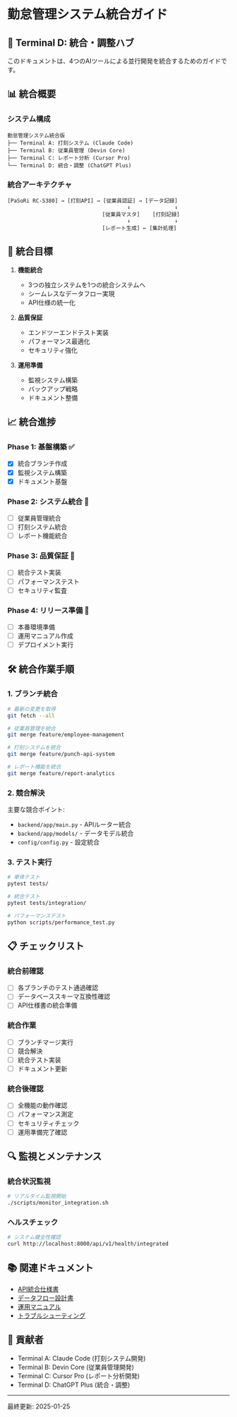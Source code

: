 # 勤怠管理システム統合ガイド

## 🔗 Terminal D: 統合・調整ハブ

このドキュメントは、4つのAIツールによる並行開発を統合するためのガイドです。

## 📊 統合概要

### システム構成
```
勤怠管理システム統合版
├── Terminal A: 打刻システム (Claude Code)
├── Terminal B: 従業員管理 (Devin Core)
├── Terminal C: レポート分析 (Cursor Pro)
└── Terminal D: 統合・調整 (ChatGPT Plus)
```

### 統合アーキテクチャ
```
[PaSoRi RC-S380] → [打刻API] → [従業員認証] → [データ記録]
                                      ↓              ↓
                              [従業員マスタ]    [打刻記録]
                                      ↓              ↓
                              [レポート生成] ← [集計処理]
```

## 🎯 統合目標

1. **機能統合**
   - 3つの独立システムを1つの統合システムへ
   - シームレスなデータフロー実現
   - API仕様の統一化

2. **品質保証**
   - エンドツーエンドテスト実装
   - パフォーマンス最適化
   - セキュリティ強化

3. **運用準備**
   - 監視システム構築
   - バックアップ戦略
   - ドキュメント整備

## 📈 統合進捗

### Phase 1: 基盤構築 ✅
- [x] 統合ブランチ作成
- [x] 監視システム構築
- [x] ドキュメント基盤

### Phase 2: システム統合 🚧
- [ ] 従業員管理統合
- [ ] 打刻システム統合
- [ ] レポート機能統合

### Phase 3: 品質保証 📅
- [ ] 統合テスト実装
- [ ] パフォーマンステスト
- [ ] セキュリティ監査

### Phase 4: リリース準備 📅
- [ ] 本番環境準備
- [ ] 運用マニュアル作成
- [ ] デプロイメント実行

## 🛠️ 統合作業手順

### 1. ブランチ統合
```bash
# 最新の変更を取得
git fetch --all

# 従業員管理を統合
git merge feature/employee-management

# 打刻システムを統合
git merge feature/punch-api-system

# レポート機能を統合
git merge feature/report-analytics
```

### 2. 競合解決
主要な競合ポイント:
- `backend/app/main.py` - APIルーター統合
- `backend/app/models/` - データモデル統合
- `config/config.py` - 設定統合

### 3. テスト実行
```bash
# 単体テスト
pytest tests/

# 統合テスト
pytest tests/integration/

# パフォーマンステスト
python scripts/performance_test.py
```

## 📋 チェックリスト

### 統合前確認
- [ ] 各ブランチのテスト通過確認
- [ ] データベーススキーマ互換性確認
- [ ] API仕様書の統合準備

### 統合作業
- [ ] ブランチマージ実行
- [ ] 競合解決
- [ ] 統合テスト実装
- [ ] ドキュメント更新

### 統合後確認
- [ ] 全機能の動作確認
- [ ] パフォーマンス測定
- [ ] セキュリティチェック
- [ ] 運用準備完了確認

## 🔍 監視とメンテナンス

### 統合状況監視
```bash
# リアルタイム監視開始
./scripts/monitor_integration.sh
```

### ヘルスチェック
```bash
# システム健全性確認
curl http://localhost:8000/api/v1/health/integrated
```

## 📚 関連ドキュメント

- [API統合仕様書](./api_integration_spec.md)
- [データフロー設計書](./data_flow_design.md)
- [運用マニュアル](./operation_manual.md)
- [トラブルシューティング](./troubleshooting.md)

## 🤝 貢献者

- Terminal A: Claude Code (打刻システム開発)
- Terminal B: Devin Core (従業員管理開発)
- Terminal C: Cursor Pro (レポート分析開発)
- Terminal D: ChatGPT Plus (統合・調整)

---

最終更新: 2025-01-25